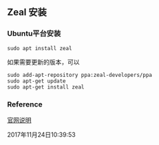 ## Zeal 安装
### Ubuntu平台安装
```
sudo apt install zeal
```

如果需要更新的版本，可以
```
sudo add-apt-repository ppa:zeal-developers/ppa
sudo apt-get update
sudo apt-get install zeal
```



### Reference
[官网说明](https://zealdocs.org/download.html)

2017年11月24日10:39:53

